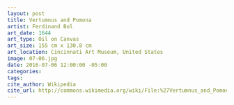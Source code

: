 ```yaml
---
layout: post
title: Vertumnus and Pomona
artist: Ferdinand Bol
art_date: 1644
art_type: Oil on Canvas
art_size: 155 cm x 130.8 cm
art_location: Cincinnati Art Museum, United States
image: 07-06.jpg
date: 2016-07-06 12:00:00 -05:00
categories:
tags:
cite_author: Wikipedia
cite_url: http://commons.wikimedia.org/wiki/File:%27Vertumnus_and_Pomona%27_by_Ferdinand_Bol,_Cincinnati_Art_Museum.JPG
---
```

